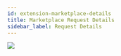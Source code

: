 ```yaml
---
id: extension-marketplace-details
title: Marketplace Request Details
sidebar_label: Request Details
---
```


<img class='centered' src='/img/extension/passport-marketplace-request-details.jpg'></img>
